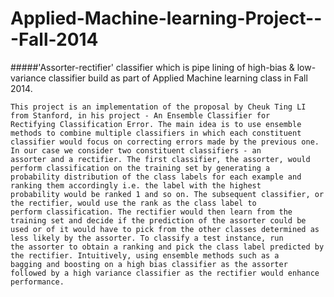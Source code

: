 # Applied-Machine-learning-Project---Fall-2014
#####'Assorter-rectifier' classifier which is pipe lining of high-bias &amp; low-variance classifier build as part of Applied Machine learning class in Fall 2014.
  

    This project is an implementation of the proposal by Cheuk Ting LI from Stanford, in his project - An Ensemble Classifier for 
    Rectifying Classification Error. The main idea is to use ensemble methods to combine multiple classifiers in which each constituent 
    classifier would focus on correcting errors made by the previous one. In our case we consider two constituent classifiers - an 
    assorter and a rectifier. The first classifier, the assorter, would perform classification on the training set by generating a 
    probability distribution of the class labels for each example and ranking them accordingly i.e. the label with the highest 
    probability would be ranked 1 and so on. The subsequent classifier, or the rectifier, would use the rank as the class label to 
    perform classification. The rectifier would then learn from the training set and decide if the prediction of the assorter could be 
    used or of it would have to pick from the other classes determined as less likely by the assorter. To classify a test instance, run 
    the assorter to obtain a ranking and pick the class label predicted by the rectifier. Intuitively, using ensemble methods such as a 
    bagging and boosting on a high bias classifier as the assorter followed by a high variance classifier as the rectifier would enhance 
    performance.
